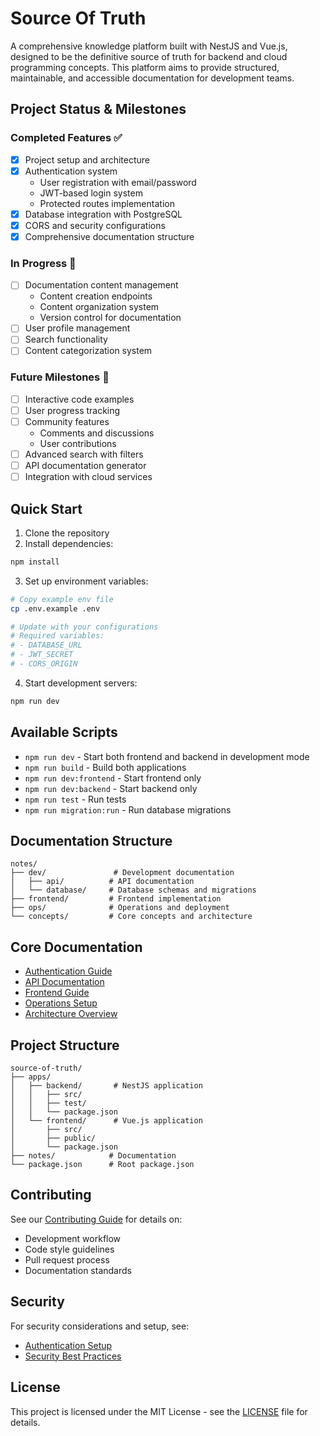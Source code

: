 # Source Of Truth

A comprehensive knowledge platform built with NestJS and Vue.js, designed to be the definitive source of truth for backend and cloud programming concepts. This platform aims to provide structured, maintainable, and accessible documentation for development teams.

## Project Status & Milestones

### Completed Features ✅

- [x] Project setup and architecture
- [x] Authentication system
  - User registration with email/password
  - JWT-based login system
  - Protected routes implementation
- [x] Database integration with PostgreSQL
- [x] CORS and security configurations
- [x] Comprehensive documentation structure

### In Progress 🚧

- [ ] Documentation content management
  - Content creation endpoints
  - Content organization system
  - Version control for documentation
- [ ] User profile management
- [ ] Search functionality
- [ ] Content categorization system

### Future Milestones 🎯

- [ ] Interactive code examples
- [ ] User progress tracking
- [ ] Community features
  - Comments and discussions
  - User contributions
- [ ] Advanced search with filters
- [ ] API documentation generator
- [ ] Integration with cloud services

## Quick Start

1. Clone the repository
2. Install dependencies:

```bash
npm install
```

3. Set up environment variables:

```bash
# Copy example env file
cp .env.example .env

# Update with your configurations
# Required variables:
# - DATABASE_URL
# - JWT_SECRET
# - CORS_ORIGIN
```

4. Start development servers:

```bash
npm run dev
```

## Available Scripts

- `npm run dev` - Start both frontend and backend in development mode
- `npm run build` - Build both applications
- `npm run dev:frontend` - Start frontend only
- `npm run dev:backend` - Start backend only
- `npm run test` - Run tests
- `npm run migration:run` - Run database migrations

## Documentation Structure

```
notes/
├── dev/               # Development documentation
│   ├── api/          # API documentation
│   └── database/     # Database schemas and migrations
├── frontend/         # Frontend implementation
├── ops/              # Operations and deployment
└── concepts/         # Core concepts and architecture
```

## Core Documentation

- [Authentication Guide](notes/dev/api/auth.md)
- [API Documentation](notes/dev/api/README.md)
- [Frontend Guide](notes/frontend/AUTH.md)
- [Operations Setup](notes/ops/setup/AUTH_SETUP.md)
- [Architecture Overview](notes/ARCHITECTURE.md)

## Project Structure

```
source-of-truth/
├── apps/
│   ├── backend/       # NestJS application
│   │   ├── src/
│   │   ├── test/
│   │   └── package.json
│   └── frontend/      # Vue.js application
│       ├── src/
│       ├── public/
│       └── package.json
├── notes/            # Documentation
└── package.json      # Root package.json
```

## Contributing

See our [Contributing Guide](notes/contributing/WORKFLOW.md) for details on:

- Development workflow
- Code style guidelines
- Pull request process
- Documentation standards

## Security

For security considerations and setup, see:

- [Authentication Setup](notes/ops/setup/AUTH_SETUP.md)
- [Security Best Practices](notes/dev/security/README.md)

## License

This project is licensed under the MIT License - see the [LICENSE](LICENSE) file for details.
